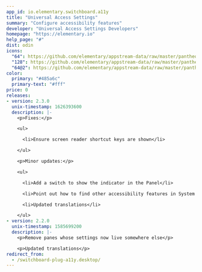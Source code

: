 ```yaml
---
app_id: io.elementary.switchboard.a11y
title: "Universal Access Settings"
summary: "Configure accessibility features"
developer: "Universal Access Settings Developers"
homepage: "https://elementary.io"
help_page: "#"
dist: odin
icons:
  "64": https://github.com/elementary/appstream-data/raw/master/pantheon-data/main/icons/64x64/switchboard-plug-a11y_preferences-desktop-accessibility.png
  "128": https://github.com/elementary/appstream-data/raw/master/pantheon-data/main/icons/128x128/switchboard-plug-a11y_preferences-desktop-accessibility.png
  "64@2": https://github.com/elementary/appstream-data/raw/master/pantheon-data/main/icons/64x64@2/switchboard-plug-a11y_preferences-desktop-accessibility.png
color:
  primary: "#485a6c"
  primary-text: "#fff"
price: 0
releases:
- version: 2.3.0
  unix-timestamp: 1626393600
  description: |-
    <p>Fixes:</p>

    <ul>

      <li>Ensure screen reader shortcut keys are shown</li>

    </ul>

    <p>Minor updates:</p>

    <ul>

      <li>Add a switch to show the indicator in the Panel</li>

      <li>Point out how to find other accessibility features in System Settings</li>

      <li>Updated translations</li>

    </ul>
- version: 2.2.0
  unix-timestamp: 1585699200
  description: |-
    <p>Remove panes whose settings now live somewhere else</p>

    <p>Updated translations</p>
redirect_from:
  - /switchboard-plug-a11y.desktop/
---
```


